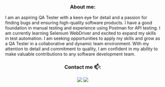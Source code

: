 <h3 align="center">About me:</h3>
I am an aspiring QA Tester with a keen eye for detail and a passion for finding bugs and ensuring high-quality software products. I have a good foundation in manual testing and experience using Postman for API testing. I am currently learning Selenium WebDriver and excited to expand my skills in test automation. I am seeking opportunities to apply my skills and grow as a QA Tester in a collaborative and dynamic team environment. With my attention to detail and commitment to quality, I am confident in my ability to make valuable contributions to any software development team.

<h3 align="center">Contact me 📫:</h3>

<p align="center"><a href="https://www.linkedin.com/in/barbulescualexandru/"><img src="https://img.shields.io/badge/LinkedIn-0077B5?style=for-the-badge&logo=linkedin&logoColor=white"></a>   <a href="mailto:barbulescualexandru93@gmail.com"><img src="https://img.shields.io/badge/Gmail-D14836?style=for-the-badge&logo=gmail&logoColor=white"></p>
<!--
**Alexandru9s/Alexandru9s** is a ✨ _special_ ✨ repository because its `README.md` (this file) appears on your GitHub profile.

Here are some ideas to get you started:

- 🔭 I’m currently working on ...
- 🌱 I’m currently learning ...
- 👯 I’m looking to collaborate on ...
- 🤔 I’m looking for help with ...
- 💬 Ask me about ...
- 📫 How to reach me: ...
- 😄 Pronouns: ...
- ⚡ Fun fact: ...
-->

